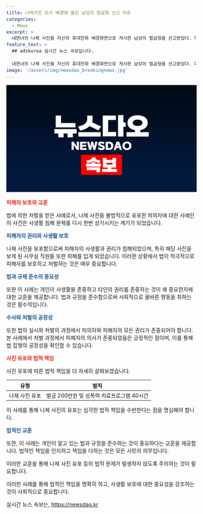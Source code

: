 ```yaml
---
title: 나체사진 프사 배경에 올린 남성의 벌금형 선고 이유
categories:
  - News
excerpt: >
  내연녀의 나체 사진을 자신의 휴대전화 배경화면으로 게시한 남성이 벌금형을 선고받았다. 대전지법은 A씨에게 벌금 200만원과 성폭력 치료프로그램 40시간 이수를 명령했다. A씨는 내연관계였던 피해자에게 받은 나체 사진을 프로필 배경화면으로 사용하여 피해자의 사무실 직원들이 볼 수 있게 했다. 강 부장판사는 정신적 고통을 고려하며, 피해자의 원하지 않는 처벌과 A씨의 처벌 원하지 않는 점을 고려하여 양형 이유를 밝혔다.
feature_text: >
  ## adskorea 실시간 뉴스 속보입니다.

  내연녀의 나체 사진을 자신의 휴대전화 배경화면으로 게시한 남성이 벌금형을 선고받았다. 대전지법은 A씨에게 벌금 200만원과 성폭력 치료프로그램 40시간 이수를 명령했다. A씨는 내연관계였던 피해자에게 받은 나체 사진을 프로필 배경화면으로 사용하여 피해자의 사무실 직원들이 볼 수 있게 했다. 강 부장판사는 정신적 고통을 고려하며, 피해자의 원하지 않는 처벌과 A씨의 처벌 원하지 않는 점을 고려하여 양형 이유를 밝혔다.
image: '/assets/img/newsdao_breakingnews.jpg'
---
```


<p><img src="/assets/img/newsdao_breakingnews.jpg" alt="adskorea 속보" /></p>

<p><b><span style="color: #ee2323;">피해자 보호와 교훈</span></b></p>

<p>법에 의한 처벌을 받은 사례로서, 나체 사진을 불법적으로 유포한 피의자에 대한 사례인 이 사건은 사생활 침해 문제를 다시 한번 상기시키는 계기가 되었습니다.</p>

<p><b><span style="color: #1a5490;">피해자의 권리와 사생활 보호</span></b></p>

<p>나체 사진을 유포함으로써 피해자의 사생활과 권리가 침해되었으며, 특히 해당 사진을 보게 된 사무실 직원들 또한 피해를 입게 되었습니다. 이러한 상황에서 법이 적극적으로 피해자를 보호하고 처벌하는 것은 매우 중요합니다.</p>

<p><b><span style="color: #1a5490;">법과 규제 준수의 중요성</span></b></p>

<p>또한 이 사례는 개인이 사생활을 존중하고 타인의 권리를 존중하는 것이 왜 중요한지에 대한 교훈을 제공합니다. 법과 규정을 준수함으로써 사회적으로 올바른 행동을 취하는 것은 필수적입니다.</p>

<p><b><span style="color: #1a5490;">수사와 처벌의 공정성</span></b></p>

<p>또한 법의 실시와 처벌의 과정에서 피의자와 피해자의 모든 권리가 존중되어야 합니다. 본 사례에서 처벌 과정에서 피해자의 의사가 존중되었음은 긍정적인 점이며, 이를 통해 법 집행의 공정성을 확인할 수 있습니다.</p>

<p data-ke-size="size16"></p>

<p><b><span style="color: #ee2323;">사진 유포와 법적 책임</span></b></p>

<p>사진 유포에 따른 법적 책임을 더 자세히 살펴보겠습니다.</p>

<table>
<thead>
<tr>
<th style="text-align: center;">유형</th>
<th style="text-align: center;">벌칙</th>
</tr>
</thead>
<tbody>
<tr>
<td style="text-align: center;">나체 사진 유포</td>
<td style="text-align: center;">벌금 200만원 및 성폭력 치료프로그램 40시간</td>
</tr>
</tbody>
</table>

<p>이 사례를 통해 나체 사진의 유포는 심각한 법적 책임을 수반한다는 점을 명심해야 합니다.</p>

<p><b><span style="color: #1a5490;">법적인 교훈</span></b></p>

<p>또한, 이 사례는 개인이 알고 있는 법과 규정을 준수하는 것이 중요하다는 교훈을 제공합니다. 법적인 책임을 인지하고 책임을 다하는 것은 모든 시민의 의무입니다.</p>

<p>이러한 교훈을 통해 나체 사진 유포 등의 법적 문제가 발생하지 않도록 주의하는 것이 필요합니다.</p>

<p data-ke-size="size16"></p>

<p>이러한 사례를 통해 법적인 책임을 명확히 하고, 사생활 보호에 대한 중요성을 강조하는 것이 사회적으로 중요합니다.</p>
실시간 뉴스 속보는, <a href="https://newsdao.kr" rel="dofollow">https://newsdao.kr</a>


